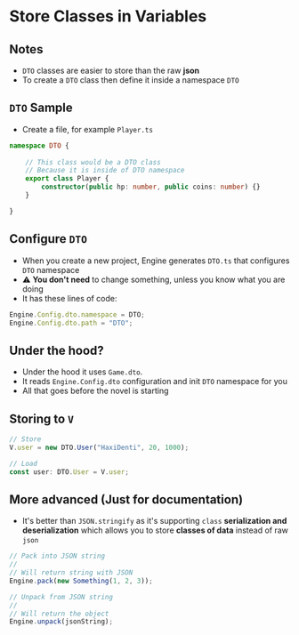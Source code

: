 # Store Classes in Variables


## Notes
* `DTO` classes are easier to store than the raw __json__
* To create a `DTO` class then define it inside a namespace `DTO`

## `DTO` Sample
* Create a file, for example `Player.ts`
```ts
namespace DTO {
	
	// This class would be a DTO class
	// Because it is inside of DTO namespace
	export class Player {
		constructor(public hp: number, public coins: number) {}
	}

}
```

## Configure `DTO`
* When you create a new project, Engine generates `DTO.ts` that configures `DTO` namespace
* ⚠️ __You don't need__ to change something, unless you know what you are doing
* It has these lines of code:
```ts
Engine.Config.dto.namespace = DTO;
Engine.Config.dto.path = "DTO";
```

## Under the hood?
* Under the hood it uses `Game.dto`.
* It reads `Engine.Config.dto` configuration and init `DTO` namespace for you
* All that goes before the novel is starting


## Storing to `V`
```js
// Store
V.user = new DTO.User("HaxiDenti", 20, 1000);

// Load
const user: DTO.User = V.user;
```


## More advanced (Just for documentation)
* It's better than `JSON.stringify` as it's supporting `class` __serialization and deserialization__ which allows you to store __classes of data__ instead of raw `json`
```js
// Pack into JSON string
//
// Will return string with JSON
Engine.pack(new Something(1, 2, 3));

// Unpack from JSON string
//
// Will return the object
Engine.unpack(jsonString);
```